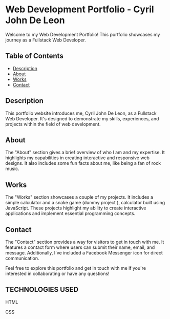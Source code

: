 # Web Development Portfolio - Cyril John De Leon

Welcome to my Web Development Portfolio! This portfolio showcases my journey as a Fullstack Web Developer.

## Table of Contents

- [Description](#description)
- [About](#about)
- [Works](#works)
- [Contact](#contact)

## Description

This portfolio website introduces me, Cyril John De Leon, as a Fullstack Web Developer. It's designed to demonstrate my skills, experiences, and projects within the field of web development.

## About

The "About" section gives a brief overview of who I am and my expertise. It highlights my capabilities in creating interactive and responsive web designs. It also includes some fun facts about me, like being a fan of rock music.


## Works

The "Works" section showcases a couple of my projects. It includes a simple calculator and a snake game (dummy project ), calculator built using JavaScript. These projects highlight my ability to create interactive applications and implement essential programming concepts.

## Contact

The "Contact" section provides a way for visitors to get in touch with me. It features a contact form where users can submit their name, email, and message. Additionally, I've included a Facebook Messenger icon for direct communication.

Feel free to explore this portfolio and get in touch with me if you're interested in collaborating or have any questions!

## TECHNOLOGIES USED
HTML

CSS


